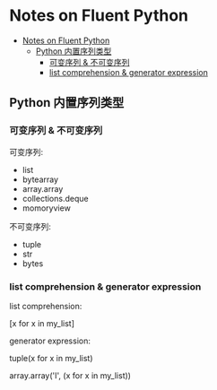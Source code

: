 # Notes on Fluent Python

- [Notes on Fluent Python](#notes-on-fluent-python)
  - [Python 内置序列类型](#python-内置序列类型)
    - [可变序列 & 不可变序列](#可变序列--不可变序列)
    - [list comprehension & generator expression](#list-comprehension--generator-expression)

## Python 内置序列类型


### 可变序列 & 不可变序列

可变序列:

- list
- bytearray
- array.array
- collections.deque
- momoryview

不可变序列:

- tuple
- str
- bytes

### list comprehension & generator expression

list comprehension:

[x for x in my_list]

generator expression:

tuple(x for x in my_list)

array.array('I', (x for x in my_list))